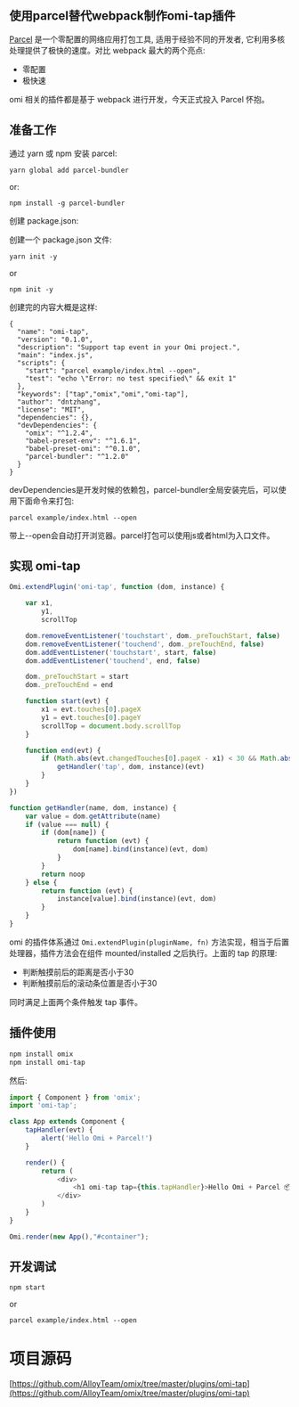 ## 使用parcel替代webpack制作omi-tap插件

[Parcel](https://parceljs.org/) 是一个零配置的网络应用打包工具, 适用于经验不同的开发者, 它利用多核处理提供了极快的速度。对比 webpack 最大的两个亮点:

* 零配置
* 极快速

omi 相关的插件都是基于 webpack 进行开发，今天正式投入 Parcel 怀抱。

## 准备工作

通过 yarn 或 npm 安装 parcel:

```
yarn global add parcel-bundler
```
or:
```
npm install -g parcel-bundler
```

创建 package.json:

创建一个 package.json 文件:
```
yarn init -y
```
or
```
npm init -y
```
创建完的内容大概是这样:
```
{
  "name": "omi-tap",
  "version": "0.1.0",
  "description": "Support tap event in your Omi project.",
  "main": "index.js",
  "scripts": {
    "start": "parcel example/index.html --open",
    "test": "echo \"Error: no test specified\" && exit 1"
  },
  "keywords": ["tap","omix","omi","omi-tap"],
  "author": "dntzhang",
  "license": "MIT",
  "dependencies": {},
  "devDependencies": {
    "omix": "^1.2.4",
    "babel-preset-env": "^1.6.1",
    "babel-preset-omi": "^0.1.0",
    "parcel-bundler": "^1.2.0"
  }
}
```
devDependencies是开发时候的依赖包，parcel-bundler全局安装完后，可以使用下面命令来打包:
```
parcel example/index.html --open
```
带上--open会自动打开浏览器。parcel打包可以使用js或者html为入口文件。

## 实现 omi-tap

```js
Omi.extendPlugin('omi-tap', function (dom, instance) {

    var x1,
        y1,
        scrollTop

    dom.removeEventListener('touchstart', dom._preTouchStart, false)
    dom.removeEventListener('touchend', dom._preTouchEnd, false)
    dom.addEventListener('touchstart', start, false)
    dom.addEventListener('touchend', end, false)

    dom._preTouchStart = start
    dom._preTouchEnd = end

    function start(evt) {
        x1 = evt.touches[0].pageX
        y1 = evt.touches[0].pageY
        scrollTop = document.body.scrollTop
    }

    function end(evt) {
        if (Math.abs(evt.changedTouches[0].pageX - x1) < 30 && Math.abs(evt.changedTouches[0].pageY - y1) < 30 && Math.abs(document.body.scrollTop - scrollTop) < 30) {
            getHandler('tap', dom, instance)(evt)
        }
    }
})

function getHandler(name, dom, instance) {
    var value = dom.getAttribute(name)
    if (value === null) {
        if (dom[name]) {
            return function (evt) {
                dom[name].bind(instance)(evt, dom)
            }
        }
        return noop
    } else {
        return function (evt) {
            instance[value].bind(instance)(evt, dom)
        }
    }
}
```

omi 的插件体系通过 `Omi.extendPlugin(pluginName, fn)`  方法实现，相当于后置处理器，插件方法会在组件 mounted/installed 之后执行。上面的 tap 的原理:

* 判断触摸前后的距离是否小于30
* 判断触摸前后的滚动条位置是否小于30

同时满足上面两个条件触发 tap 事件。

## 插件使用

``` js
npm install omix
npm install omi-tap
```

然后:

```js
import { Component } from 'omix';
import 'omi-tap';

class App extends Component {
    tapHandler(evt) {
        alert('Hello Omi + Parcel!')
    }

    render() {
        return (
            <div>
                <h1 omi-tap tap={this.tapHandler}>Hello Omi + Parcel 📦 🚀</h1>
            </div>
        )
    }
}

Omi.render(new App(),"#container");
```

## 开发调试

```
npm start
```
or
```
parcel example/index.html --open
```

# 项目源码
[https://github.com/AlloyTeam/omix/tree/master/plugins/omi-tap](https://github.com/AlloyTeam/omix/tree/master/plugins/omi-tap) 
